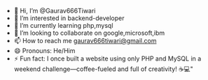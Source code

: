 - 👋 Hi, I’m @Gaurav666Tiwari
- 👀 I’m interested in backend-developer
- 🌱 I’m currently learning php,mysql
- 💞️ I’m looking to collaborate on google,microsoft,ibm
- 📫 How to reach me gaurav666tiwari@gmail.com
- 😄 Pronouns: He/Him
- ⚡ Fun fact: I once built a website using only PHP and MySQL in a weekend challenge—coffee-fueled and full of creativity! ☕💻"

<!---
Gaurav666Tiwari/Gaurav666Tiwari is a ✨ special ✨ repository because its `README.md` (this file) appears on your GitHub profile.
You can click the Preview link to take a look at your changes.
--->
